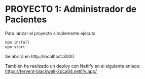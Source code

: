 # PROYECTO 1: Administrador de Pacientes

Para lanzar el proyecto simplemente ejecuta

```bash
npm install
npm start
```

Se abrirá en http://localhost:3000

También he realizado un deploy con Netlify en el siguiente enlace: https://fervent-blackwell-2dca64.netlify.app/